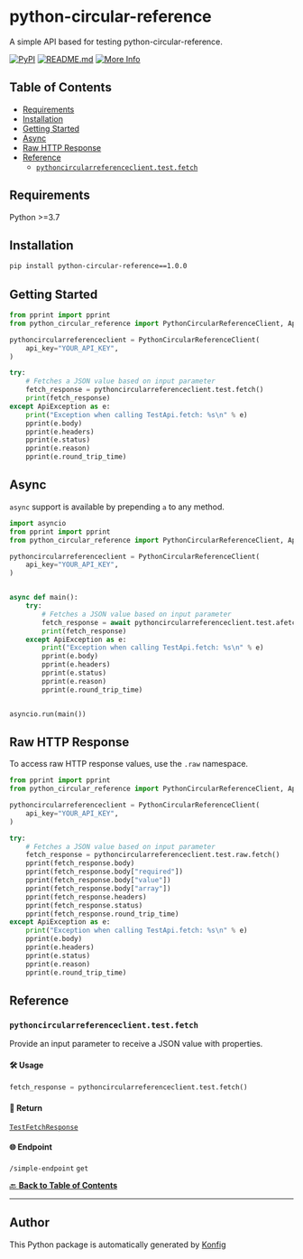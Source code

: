 # python-circular-reference<a id="python-circular-reference"></a>

A simple API based for testing python-circular-reference.


[![PyPI](https://img.shields.io/badge/PyPI-v1.0.0-blue)](https://pypi.org/project/python-circular-reference/1.0.0)
[![README.md](https://img.shields.io/badge/README-Click%20Here-green)](https://github.com/konfig-dev/konfig/tree/main/python#readme)
[![More Info](https://img.shields.io/badge/More%20Info-Click%20Here-orange)](http://example.com/support)

## Table of Contents<a id="table-of-contents"></a>

<!-- toc -->

- [Requirements](#requirements)
- [Installation](#installation)
- [Getting Started](#getting-started)
- [Async](#async)
- [Raw HTTP Response](#raw-http-response)
- [Reference](#reference)
  * [`pythoncircularreferenceclient.test.fetch`](#pythoncircularreferenceclienttestfetch)

<!-- tocstop -->

## Requirements<a id="requirements"></a>

Python >=3.7

## Installation<a id="installation"></a>

```sh
pip install python-circular-reference==1.0.0
```

## Getting Started<a id="getting-started"></a>

```python
from pprint import pprint
from python_circular_reference import PythonCircularReferenceClient, ApiException

pythoncircularreferenceclient = PythonCircularReferenceClient(
    api_key="YOUR_API_KEY",
)

try:
    # Fetches a JSON value based on input parameter
    fetch_response = pythoncircularreferenceclient.test.fetch()
    print(fetch_response)
except ApiException as e:
    print("Exception when calling TestApi.fetch: %s\n" % e)
    pprint(e.body)
    pprint(e.headers)
    pprint(e.status)
    pprint(e.reason)
    pprint(e.round_trip_time)
```

## Async<a id="async"></a>

`async` support is available by prepending `a` to any method.

```python
import asyncio
from pprint import pprint
from python_circular_reference import PythonCircularReferenceClient, ApiException

pythoncircularreferenceclient = PythonCircularReferenceClient(
    api_key="YOUR_API_KEY",
)


async def main():
    try:
        # Fetches a JSON value based on input parameter
        fetch_response = await pythoncircularreferenceclient.test.afetch()
        print(fetch_response)
    except ApiException as e:
        print("Exception when calling TestApi.fetch: %s\n" % e)
        pprint(e.body)
        pprint(e.headers)
        pprint(e.status)
        pprint(e.reason)
        pprint(e.round_trip_time)


asyncio.run(main())
```

## Raw HTTP Response<a id="raw-http-response"></a>

To access raw HTTP response values, use the `.raw` namespace.

```python
from pprint import pprint
from python_circular_reference import PythonCircularReferenceClient, ApiException

pythoncircularreferenceclient = PythonCircularReferenceClient(
    api_key="YOUR_API_KEY",
)

try:
    # Fetches a JSON value based on input parameter
    fetch_response = pythoncircularreferenceclient.test.raw.fetch()
    pprint(fetch_response.body)
    pprint(fetch_response.body["required"])
    pprint(fetch_response.body["value"])
    pprint(fetch_response.body["array"])
    pprint(fetch_response.headers)
    pprint(fetch_response.status)
    pprint(fetch_response.round_trip_time)
except ApiException as e:
    print("Exception when calling TestApi.fetch: %s\n" % e)
    pprint(e.body)
    pprint(e.headers)
    pprint(e.status)
    pprint(e.reason)
    pprint(e.round_trip_time)
```


## Reference<a id="reference"></a>
### `pythoncircularreferenceclient.test.fetch`<a id="pythoncircularreferenceclienttestfetch"></a>

Provide an input parameter to receive a JSON value with properties.

#### 🛠️ Usage<a id="🛠️-usage"></a>

```python
fetch_response = pythoncircularreferenceclient.test.fetch()
```

#### 🔄 Return<a id="🔄-return"></a>

[`TestFetchResponse`](./python_circular_reference/pydantic/test_fetch_response.py)

#### 🌐 Endpoint<a id="🌐-endpoint"></a>

`/simple-endpoint` `get`

[🔙 **Back to Table of Contents**](#table-of-contents)

---


## Author<a id="author"></a>
This Python package is automatically generated by [Konfig](https://konfigthis.com)
